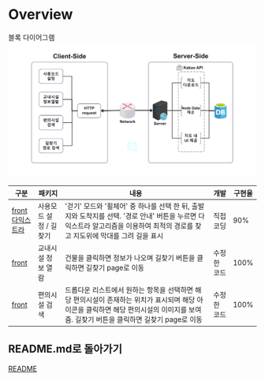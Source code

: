 # Overview
블록 다이어그램  
<img width="550" alt="image" src="https://github.com/CSID-DGU/2024-1-OSSProj-SOUP-10/blob/main/Doc/ReferenceImages/block_finalreport.jpg">

구분 | 패키지 | 내용 | 개발 | 구현율   
------|-------|-------|-------|------- 
[front](https://github.com/CSID-DGU/2024-1-OSSProj-SOUP-10/blob/main/Src/roadmap/src/main/front/src/Map/KakaoMap.jsx) <br /> [다익스트라](https://github.com/CSID-DGU/2024-1-OSSProj-SOUP-10/blob/main/Src/roadmap/src/main/java/com/react/roadmap/function/DijkstraAlgorithm.java) | 사용모드 설정 / 길찾기 | '걷기' 모드와 '휠체어' 중 하나를 선택 한 뒤, 출발지와 도착지를 선택. '경로 안내' 버튼을 누르면 다익스트라 알고리즘을 이용하여 최적의 경로를 찾고 지도위에 막대를 그려 길을 표시 | 직접 코딩 | 90%  
[front](https://github.com/CSID-DGU/2024-1-OSSProj-SOUP-10/blob/main/Src/roadmap/src/main/front/src/Buildinginfo/BuildingInfoPage.jsx) | 교내시설 정보 열람 | 건물을 클릭하면 정보가 나오며 길찾기 버튼을 클릭하면 길찾기 page로 이동 | 수정한 코드 | 100%  
[front](https://github.com/CSID-DGU/2024-1-OSSProj-SOUP-10/blob/main/Src/roadmap/src/main/front/src/convenient/ConvenientPage.jsx) | 편의시설 검색 | 드롭다운 리스트에서 원하는 항목을 선택하면 해당 편의시설이 존재하는 위치가 표시되며 해당 아이콘을 클릭하면 해당 편의시설의 이미지를 보여줌. 길찾기 버튼을 클릭하면 길찾기 page로 이동 | 수정한 코드 | 100%  

## README.md로 돌아가기
[README](https://github.com/CSID-DGU/2024-1-OSSProj-SOUP-10/blob/main/README.md)